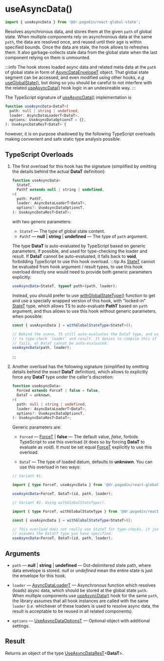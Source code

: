 # useAsyncData()
```jsx
import { useAsyncData } from '@dr.pogodin/react-global-state';
```
Resolves asynchronous data, and stores them at the given `path` of global
state. When multiple components rely on asynchronous data at the same `path`,
the data are resolved once, and reused until their age is within specified
bounds. Once the data are stale, the hook allows to refreshes them. It also
garbage-collects stale data from the global state when the last component
relying on them is unmounted.

:::info
The hook stores loaded async data and related meta data at the `path` of global
state in form of [AsyncDataEnvelopeT] object. That global state segment can be
accessed, and even modified using other hooks,
_e.g_ [useGlobalState()], but doing so you should be careful to not interfere
with the related [useAsyncData()] hook logic in an undesireable way.
:::

The TypeScript signature of [useAsyncData()] implementation is
```ts
function useAsyncData<DataT>(
  path: null | string | undefined,
  loader: AsyncDataLoaderT<DataT>,
  options: UseAsyncDataOptionsT = {},
): UseAsyncDataResT<DataT> {
```
however, it is on purpose shadowed by the following TypeScript overloads
making convenient and safe static type analysis possible.

## TypeScript Overloads
[StateT]: #state-type

1.  The first overload for this hook has the signature (simplified by omitting
    the details behind the actual **DataT** definition):
    ```ts
    function useAsyncData<
      StateT,
      PathT extends null | string | undefined,
    >(
      path: PathT,
      loader: AsyncDataLoaderT<DataT>,
      options?: UseAsyncDataOptionsT,
    ): UseAsyncDataResT<DataT>;
    ```
    with two generic parameters:
    - `StateT` <a id="state-type" /> &mdash; The type of global state content.
    - `PathT` &mdash; **null** | **string** | **undefined** &mdash;
      The type of `path` argument.

    The type **DataT** is auto-evaluated by TypeScript based on generic parameters,
    if possible, and used for type-checking the loader and result. If **DataT**
    cannot be auto-evaluated, it falls back to **void**, forbidding TypeScript
    to use this hook overload.
    :::tip
    As [StateT] cannot be evaluated from hook argument / result types, to use
    this hook overload directly one would need to provide both generic parameters
    explicitly:
    ```ts
    useAsyncData<StateT, typeof path>(path, loader);
    ```
    Instead, you should prefer to use [withGlobalStateType()] function to get and
    use a specially wrapped version of this hook, with "locked-in" [StateT] type,
    which allows TS to auto-evaluate **PathT** based on `path` argument, and
    thus allows to use this hook without generic parameters, when possible:
    ```ts
    const { useAsyncData } = withGlobalStateType<StateT>();

    // Behind the scene, TS still auto-evaluates the DataT type, and uses it
    // to type-check `loader` and result. It denies to compile this if type check
    // fails, or DataT cannot be auto-evaluated.
    useAsyncData(path, loader);
    ```
    :::

2.  Another overload has the following signature (simplified by omitting
    details behind the exact **DataT** definition), which allows to explicitly
    force any **DataT** type under the caller's discretion:
    ```ts
    function useAsyncData<
      Forced extends ForceT | false = false,
      DataT = unknown,
    >(
      path: null | string | undefined,
      loader: AsyncDataLoaderT<DataT>,
      options?: UseAsyncDataOptionsT,
    ): UseAsyncDataResT<DataT>;
    ```
    Generic parameters are:
    - `Forced` &mdash; [ForceT] | **false** &mdash; The default value, _false_,
      forbids
      TypeScript to use this overload (it does so by forcing **DataT** to evaluate
      as _void_). It must be set equal [ForceT] explicitly to use this overload.

    - `DataT` &mdash; The type of loaded datum, defaults to **unknown**.
    You can use this overload in two ways:

    ```ts
    // Variant #1.

    import { type ForceT, useAsyncData } from '@dr.pogodin/react-global-state';

    useAsyncData<ForceT, DataT>(id, path, loader);

    // Variant #2. Using withGlobalStateType().

    import { type ForceT, withGlobalStateType } from '@dr.pogodin/react-global-state';

    const { useAsyncData } = withGlobalStateType<StateT>();

    // This overload does not really use StateT for type-checks, it just
    // assumes the DatatT type you have specified.
    useAsyncData<ForceT, DataT>(id, path, loader);
    ```

## Arguments
- `path` &mdash; **null** | **string** | **undefined** &mdash; Dot-delimitered
  state path, where data envelope is stored. _null_ or _undefined_ mean the entire
  state is just the envelope for this hook.

- `loader` &mdash; [AsyncDataLoaderT] &mdash; Asynchronous function which resolves (loads)
  async data, which should be stored at the global state `path`. When multiple
  components use [useAsyncData()] hook for the same `path`, the library assumes
  that all hook instances are called with the same `loader` (_i.e._ whichever of
  these loaders is used to resolve async data, the result is acceptable to be
  reused in all related components).

- `options` &mdash; [UseAsyncDataOptionsT] &mdash; Optional object
  with additional settings.

## Result
Returns an object of the type [UseAsyncDataResT]&lt;**DataT**&gt;.

[AsyncDataEnvelopeT]: /docs/api/types/async-data-envelope
[AsyncDataLoaderT]: /docs/api/types/async-data-loader
[ForceT]: /docs/api/types/force
[newAsyncDataEnvelope()]: /docs/api/functions/new-async-data-envelope
[useAsyncCollection()]: /docs/api/hooks/useasynccollection
[useAsyncData()]: /docs/api/hooks/useasyncdata
[UseAsyncDataOptionsT]: /docs/api/types/use-async-data-options
[UseAsyncDataResT]: /docs/api/types/use-async-data-res
[useGlobalState()]: /docs/api/hooks/useglobalstate
[withGlobalStateType()]: /docs/api/functions/with-global-state-type
